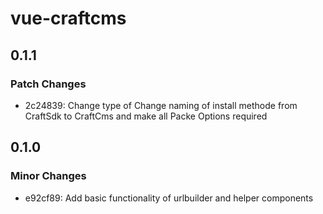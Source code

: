 # vue-craftcms

## 0.1.1

### Patch Changes

- 2c24839: Change type of Change naming of install methode from CraftSdk to CraftCms and make all Packe Options required

## 0.1.0

### Minor Changes

- e92cf89: Add basic functionality of urlbuilder and helper components
